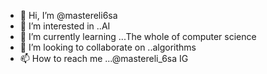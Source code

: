 - 👋 Hi, I’m @mastereli6sa
- 👀 I’m interested in ..AI
- 🌱 I’m currently learning ...The whole of computer science
- 💞️ I’m looking to collaborate on ..algorithms
- 📫 How to reach me ...@mastereli_6sa IG

<!---
mastereli6sa/mastereli6sa is a ✨ special ✨ repository because its `README.md` (this file) appears on your GitHub profile.
You can click the Preview link to take a look at your changes.
--->
